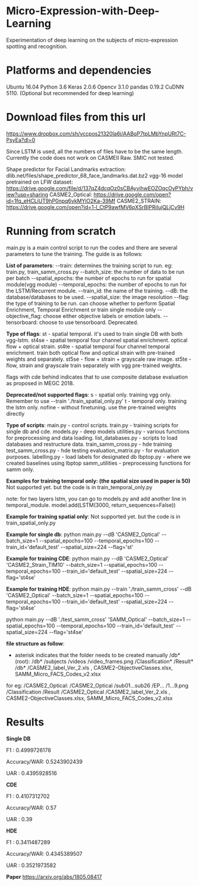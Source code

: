 # Micro-Expression-with-Deep-Learning
Experimentation of deep learning on the subjects of micro-expression spotting and recognition. 

# Platforms and dependencies
Ubuntu 16.04
Python 3.6
Keras 2.0.6
Opencv 3.1.0
pandas 0.19.2
CuDNN 5110. (Optional but recommended for deep learning)


# Download files from this url
https://www.dropbox.com/sh/vccpos21320la6j/AABqP7tpLMbYnpURt7C-PsyEa?dl=0

Since LSTM is used, all the numbers of files have to be the same length. Currently the code does not work on CASMEII Raw. SMIC not tested.

Shape predictor for Facial Landmarks extraction: dlib.net/files/shape_predictor_68_face_landmarks.dat.bz2
vgg-16 model pretrained on LFW dataset: https://drive.google.com/file/d/137qZ4dcqOz0sCBAyvihwEOZOqcOyPYbh/view?usp=sharing
CASME2_Optical: https://drive.google.com/open?id=1fq_eHCLiUT9hP0npq6vkMYiO2Ka-39Mf
CASME2_STRAIN: https://drive.google.com/open?id=1-l_CtP9awfMV6pXSrBIPRiIujQLjCv9H

# Running from scratch
main.py is a main control script to run the codes and there are several parameters to tune the training. The guide is as follows:


**List of parameters**:
--train: determines the training script to run. eg: train.py, train_samm_cross.py
--batch_size: the number of data to be run per batch
--spatial_epochs: the number of epochs to run for spatial module(vgg module)
--temporal_epochs: the number of epochs to run for the LSTM/Recurrent module.
--train_id: the name of the training.
--dB: the database/databases to be used. 
--spatial_size: the image resolution
--flag: the type of training to be run. can choose whether to perform Spatial Enrichment, Temporal Enrichment or train single module only
--objective_flag: choose either objective labels or emotion labels.
--tensorboard: choose to use tensorboard. Deprecated.

**Type of flags**:
st - spatial temporal. it's used to train single DB with both vgg-lstm.
st4se - spatial temporal four channel spatial enrichment. optical flow + optical strain.
st4te - spatial temporal four channel temporal enrichment. train both optical flow and optical strain with pre-trained weights and separately.
st5se - flow + strain + grayscale raw image. 
st5te - flow, strain and grayscale train separately with vgg pre-trained weights.

flags with cde behind indicates that to use composite database evaluation as proposed in MEGC 2018. 


**Deprecated/not supported flags**:
s  - spatial only. training vgg only. Remember to use --train './train_spatial_only.py'
t  - temporal only. training the lstm only.
nofine - without finetuning. use the pre-trained weights directly 

**Type of scripts**:
main.py - control scripts.
train.py - training scripts for single db and cde.
models.py - deep models
utilities.py - various functions for preprocessing and data loading.
list_databases.py - scripts to load databases and restructure data.
train_samm_cross.py - hde training
test_samm_cross.py - hde testing
evaluation_matrix.py - for evaluation purposes.
labelling.py - load labels for designated db
lbptop.py - where we created baselines using lbptop
samm_utilities - preprocessing functions for samm only.


**Examples for training temporal only: (the spatial size used in paper is 50)**
Not supported yet. but the code is in train_temporal_only.py

note: for two layers lstm, you can go to models.py and add another line in temporal_module. 
model.add(LSTM(3000, return_sequences=False))


**Example for training spatial only**:
Not supported yet. but the code is in train_spatial_only.py

**Example for single db**:
python main.py --dB 'CASME2_Optical' --batch_size=1 --spatial_epochs=100 --temporal_epochs=100 --train_id='default_test' --spatial_size=224 --flag='st'

**Example for training CDE**:
python main.py --dB 'CASME2_Optical' 'CASME2_Strain_TIM10' --batch_size=1 --spatial_epochs=100 --temporal_epochs=100 --train_id='default_test' --spatial_size=224 --flag='st4se'

**Example for training HDE**:
python main.py --train './train_samm_cross' --dB 'CASME2_Optical' --batch_size=1 --spatial_epochs=100 --temporal_epochs=100 --train_id='default_test' --spatial_size=224 --flag='st4se'

python main.py --dB './test_samm_cross' 'SAMM_Optical' --batch_size=1 --spatial_epochs=100 --temporal_epochs=100 --train_id='default_test' --spatial_size=224 --flag='st4se'

**file structure as follow**:
* asterisk indicates that the folder needs to be created manually
/db* (root):
  /db*
    /subjects
      /videos
        /video_frames.png
  /Classification*
    /Result*
      /db*
  /CASME2_label_Ver_2.xls , CASME2-ObjectiveClasses.xlsx, SAMM_Micro_FACS_Codes_v2.xlsx
  
for eg:
/CASME2_Optical:
  /CASME2_Optical
    /sub01...sub26
      /EP...
        /1...9.png
  /Classification
    /Result
      /CASME2_Optical
  /CASME2_label_Ver_2.xls , CASME2-ObjectiveClasses.xlsx, SAMM_Micro_FACS_Codes_v2.xlsx

# Results
**Single DB**

F1          : 0.4999726178

Accuracy/WAR: 0.5243902439

UAR         : 0.4395928516

**CDE**

F1          : 0.4107312702

Accuracy/WAR: 0.57

UAR         : 0.39

**HDE**

F1          : 0.3411487289

Accuracy/WAR: 0.4345389507

UAR         : 0.3521973582

**Paper**
https://arxiv.org/abs/1805.08417
